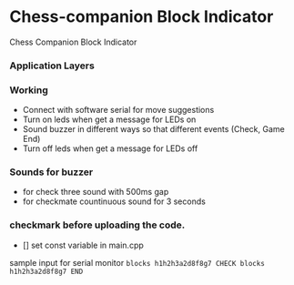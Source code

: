 # Chess-companion Block Indicator

Chess Companion Block Indicator

### Application Layers

### Working

- Connect with software serial for move suggestions
- Turn on leds when get a message for LEDs on
- Sound buzzer in different ways so that different events (Check, Game End)
- Turn off leds when get a message for LEDs off

### Sounds for buzzer
- for check three sound with 500ms gap
- for checkmate countinuous sound for 3 seconds

### checkmark before uploading the code.

- [] set const variable in main.cpp

sample input for serial monitor
`blocks h1h2h3a2d8f8g7 CHECK
blocks h1h2h3a2d8f8g7 END`